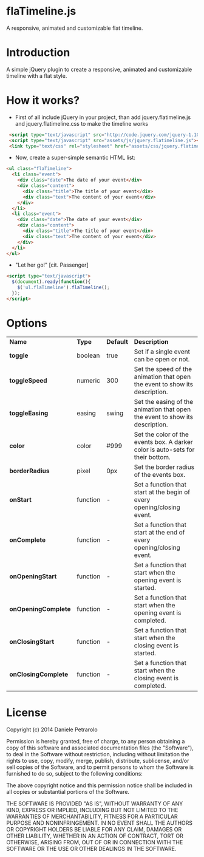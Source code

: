 flaTimeline.js
==============
A responsive, animated and customizable flat timeline.



Introduction
=============
A simple jQuery plugin to create a responsive, animated and customizable timeline with a flat style. 


How it works?
============
- First of all include jQuery in your project, than add jquery.flatimeline.js and jquery.flatimeline.css to make the timeline works
```html
 <script type="text/javascript" src="http://code.jquery.com/jquery-1.10.2.min.js"></script> 
 <script type="text/javascript" src="assets/js/jquery.flatimeline.js"></script> 
 <link type="text/css" rel="stylesheet" href="assets/css/jquery.flatimeline.css" />
```
- Now, create a super-simple semantic HTML list: 
```html
<ul class="flaTimeline"> 
  <li class="event"> 
    <div class="date">The date of your event</div> 
    <div class="content"> 
      <div class="title">The title of your event</div> 
      <div class="text">The content of your event</div> 
    </div> 
  </li>
  <li class="event"> 
    <div class="date">The date of your event</div> 
    <div class="content"> 
      <div class="title">The title of your event</div> 
      <div class="text">The content of your event</div> 
    </div> 
  </li>
</ul>
```
- "Let her go!" [cit. Passenger] 
```html
<script type="text/javascript"> 
  $(document).ready(function(){ 
    $('ul.flaTimeline').flaTimeline(); 
  }); 
</script>
```


Options
==========
<table>
					<tr>
						<td><strong>Name</strong></td>
						<td><strong>Type</strong></td>
						<td><strong>Default</strong></td>
						<td><strong>Description</strong></td>
					</tr>
					<tr>
						<td><strong>toggle</strong></td>
						<td>boolean</td>
						<td>true</td>
						<td>Set if a single event can be open or not.</td>
					</tr>
					<tr>
						<td><strong>toggleSpeed</strong></td>
						<td>numeric</td>
						<td>300</td>
						<td>Set the speed of the animation that open the event to show its description.</td>
					</tr>
					<tr>
						<td><strong>toggleEasing</strong></td>
						<td>easing</td>
						<td>swing</td>
						<td>Set the easing of the animation that open the event to show its description.</td>
					</tr>
					<tr>
						<td><strong>color</strong></td>
						<td>color</td>
						<td>#999</td>
						<td>Set the color of the events box. A darker color is auto-sets for their bottom.</td>
					</tr>
					<tr>
						<td><strong>borderRadius</strong></td>
						<td>pixel</td>
						<td>0px</td>
						<td>Set the border radius of the events box.</td>
					</tr>
					<tr>
						<td><strong>onStart</strong></td>
						<td>function</td>
						<td>-</td>
						<td>Set a function that start at the begin of every opening/closing event.</td>
					</tr>
					<tr>
						<td><strong>onComplete</strong></td>
						<td>function</td>
						<td>-</td>
						<td>Set a function that start at the end of every opening/closing event.</td>
					</tr>
					<tr>
						<td><strong>onOpeningStart</strong></td>
						<td>function</td>
						<td>-</td>
						<td>Set a function that start when the opening event is started.</td>
					</tr>
					<tr>
						<td><strong>onOpeningComplete</strong></td>
						<td>function</td>
						<td>-</td>
						<td>Set a function that start when the opening event is completed.</td>
					</tr>
					<tr>
						<td><strong>onClosingStart</strong></td>
						<td>function</td>
						<td>-</td>
						<td>Set a function that start when the closing event is started.</td>
					</tr>
					<tr>
						<td><strong>onClosingComplete</strong></td>
						<td>function</td>
						<td>-</td>
						<td>Set a function that start when the closing event is completed.</td>
					</tr>
				</table>
				
				
License
==========

Copyright (c) 2014 Daniele Petrarolo

Permission is hereby granted, free of charge, to any person
obtaining a copy of this software and associated documentation
files (the "Software"), to deal in the Software without
restriction, including without limitation the rights to use,
copy, modify, merge, publish, distribute, sublicense, and/or sell
copies of the Software, and to permit persons to whom the
Software is furnished to do so, subject to the following
conditions:

The above copyright notice and this permission notice shall be
included in all copies or substantial portions of the Software.

THE SOFTWARE IS PROVIDED "AS IS", WITHOUT WARRANTY OF ANY KIND,
EXPRESS OR IMPLIED, INCLUDING BUT NOT LIMITED TO THE WARRANTIES
OF MERCHANTABILITY, FITNESS FOR A PARTICULAR PURPOSE AND
NONINFRINGEMENT. IN NO EVENT SHALL THE AUTHORS OR COPYRIGHT
HOLDERS BE LIABLE FOR ANY CLAIM, DAMAGES OR OTHER LIABILITY,
WHETHER IN AN ACTION OF CONTRACT, TORT OR OTHERWISE, ARISING
FROM, OUT OF OR IN CONNECTION WITH THE SOFTWARE OR THE USE OR
OTHER DEALINGS IN THE SOFTWARE.

